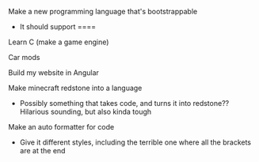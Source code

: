 Make a new programming language that's bootstrappable
 
- It should support ====

Learn C (make a game engine)

Car mods

Build my website in Angular

Make minecraft redstone into a language

- Possibly something that takes code, and turns it into redstone?? Hilarious sounding, but also kinda tough

Make an auto formatter for code

- Give it different styles, including the terrible one where all the brackets are at the end
